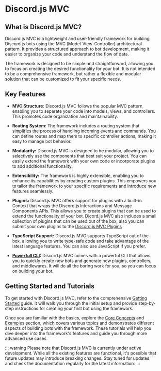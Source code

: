 # Discord.js MVC

## What is Discord.js MVC?

Discord.js MVC is a lightweight and user-friendly framework for building Discord.js bots using the MVC (Model-View-Controller) architectural pattern. It provides a structured approach to bot development, making it easier to organize your code and understand the flow of data.

The framework is designed to be simple and straightforward, allowing you to focus on creating the desired functionality for your bot. It is not intended to be a comprehensive framework, but rather a flexible and modular solution that can be customized to fit your specific needs.

## Key Features

- **MVC Structure:** Discord.js MVC follows the popular MVC pattern, enabling you to separate your code into models, views, and controllers. This promotes code organization and maintainability.

- **Routing System:** The framework includes a routing system that simplifies the process of handling incoming events and commands. You can define routes and map them to specific controller actions, making it easy to manage bot behavior.

- **Modularity:** Discord.js MVC is designed to be modular, allowing you to selectively use the components that best suit your project. You can easily extend the framework with your own code or incorporate plugins to add additional functionality.

- **Extensibility:** The framework is highly extensible, enabling you to enhance its capabilities by creating custom plugins. This empowers you to tailor the framework to your specific requirements and introduce new features seamlessly.

- **Plugins:** Discord.js MVC offers support for plugins with a built-in Context that wraps the Discord.js Interactions and Message Components APIs. This allows you to create plugins that can be used to extend the functionality of your bot. Dicord.js MVC also includes a small collection of plugins that can be used out of the box, also you can submit your own plugins to the [Discord.js MVC Plugins](https://github.com/3h04m1/discord.js-mvc)

- **TypeScript Support:** Discord.js MVC supports TypeScript out of the box, allowing you to write type-safe code and take advantage of the latest language features. You can also use JavaScript if you prefer.

- **[Powerfull CLI](/cli):** Discord.js MVC comes with a powerful CLI that allows you to quickly create new bots and generate new plugins, controllers, and middlewares. It will do all the boring work for you, so you can focus on building your bot.

## Getting Started and Tutorials

To get started with Discord.js MVC, refer to the comprehensive [Getting Started](/guide/getting-started/installation) guide. It will walk you through the initial setup and provide step-by-step instructions for creating your first bot using the framework.

Once you are familiar with the basics, explore the [Core Concepts](/guide/core-concepts/) and [Examples](examples/ping-pong) section, which covers various topics and demonstrates different aspects of building bots with the framework. These tutorials will help you dive deeper into the framework's features and guide you through more advanced use cases.

::: warning
Please note that Discord.js MVC is currently under active development. While all the existing features are functional, it's possible that future updates may introduce breaking changes. Stay tuned for updates and check the documentation regularly for the latest information.
:::